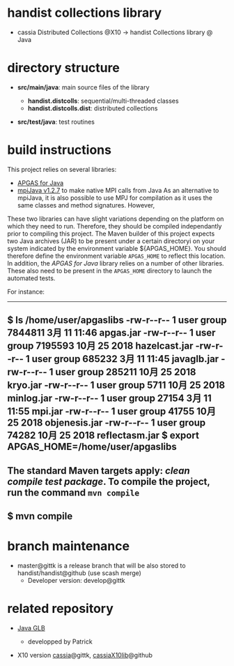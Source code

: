 
# handist collections library

* cassia Distributed Collections @X10 -> handist Collections library @ Java


# directory structure

* **src/main/java**: main source files of the library
  * **handist.distcolls**: sequential/multi-threaded classes 
  * **handist.distcolls.dist**:  distributed collections

* **src/test/java**: test routines

# build instructions

This project relies on several libraries:
* [APGAS for Java](https://github.com/x10-lang/apgas/tree/master/apgas) 
* [mpiJava v1.2.7](https://sourceforge.net/projects/mpijava/) to make native MPI calls from Java
As an alternative to mpiJava, it is also possible to use MPJ for compilation as it uses the same classes and method signatures. However, 

These two libraries can have slight variations depending on the platform on which they need to run. Therefore, they should be compiled independantly prior to compiling this project. 
The Maven builder of this project expects two Java archives (JAR) to be present under a certain directoryi on your system indicated by the environment variable ${APGAS_HOME}. You should therefore define the environment variable `APGAS_HOME` to reflect this location. In addition, the *APGAS for Java* library relies on a number of other libraries. These also need to be present in the `APGAS_HOME` directory to launch the automated tests. 

For instance:

---
$ ls /home/user/apgaslibs
-rw-r--r-- 1 user group 7844811  3月 11 11:46 apgas.jar
-rw-r--r-- 1 user group 7195593 10月 25  2018 hazelcast.jar
-rw-r--r-- 1 user group  685232  3月 11 11:45 javaglb.jar
-rw-r--r-- 1 user group  285211 10月 25  2018 kryo.jar
-rw-r--r-- 1 user group    5711 10月 25  2018 minlog.jar
-rw-r--r-- 1 user group   27154  3月 11 11:55 mpi.jar
-rw-r--r-- 1 user group   41755 10月 25  2018 objenesis.jar
-rw-r--r-- 1 user group   74282 10月 25  2018 reflectasm.jar
$ export APGAS_HOME=/home/user/apgaslibs
---

The standard Maven targets apply: *clean compile test package*. To compile the project, run the command `mvn compile` 
---
$ mvn compile
---

# branch maintenance

* master@gittk is a release branch that will be also stored to handist/handist@github (use scash merge)
  * Developer version: develop@gittk 


# related repository

* [Java GLB](https://github.com/handist/JavaGLB)
  * developped by Patrick

* X10 version [cassia](https://gittk.cs.kobe-u.ac.jp/x10kobeu/cassia)@gittk, [cassiaX10lib](https://github.com/handist/cassiaX10lib)@github
